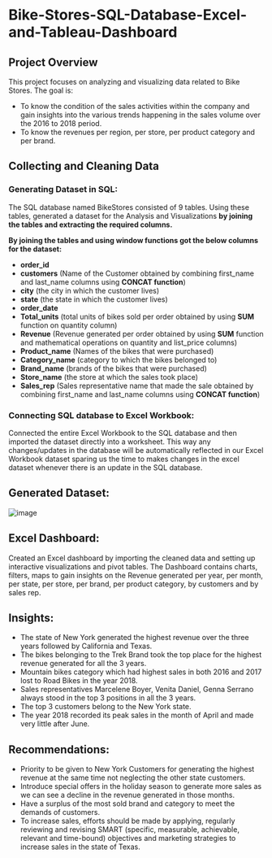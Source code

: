 # Bike-Stores-SQL-Database-Excel-and-Tableau-Dashboard

## Project Overview
This project focuses on analyzing and visualizing data related to Bike Stores. The goal is:
* To know the condition of the sales activities within the company and gain insights into the various trends happening in the sales volume over the 2016 to 2018 period.
* To know the revenues per region, per store, per product category and per brand.

## Collecting and Cleaning Data

### Generating Dataset in SQL:
The SQL database named BikeStores consisted of 9 tables. Using these tables, generated a dataset for the Analysis and Visualizations **by joining the tables and extracting the required columns.**

**By joining the tables and using window functions got the below columns for the dataset:**
* **order_id**
* **customers** (Name of the Customer obtained by combining first_name and last_name columns using **CONCAT function**)
* **city** (the city in which the customer lives)
* **state** (the state in which the customer lives)
* **order_date**
* **Total_units** (total units of bikes sold per order obtained by using **SUM** function on quantity column)
* **Revenue** (Revenue generated per order obtained by using **SUM** function and mathematical operations on quantity and list_price columns)
* **Product_name** (Names of the bikes that were purchased)
* **Category_name** (category to which the bikes belonged to)
* **Brand_name** (brands of the bikes that were purchased)
* **Store_name** (the store at which the sales took place)
* **Sales_rep** (Sales representative name that made the sale obtained by combining first_name and last_name columns using **CONCAT function**)

### Connecting SQL database to Excel Workbook:
Connected the entire Excel Workbook to the SQL database and then imported the dataset directly into a worksheet. This way any changes/updates in the database will be automatically reflected in our Excel Workbook dataset sparing us the time to makes changes in the excel dataset whenever there is an update in the SQL database.

## Generated Dataset:
![image](https://github.com/Anitha-Mogili/Bike-Stores-SQL-Database-Excel-and-Tableau-Dashboard/assets/64921654/55553779-33cd-47d9-b831-9f022a39e742)


## Excel Dashboard:
Created an Excel dashboard by importing the cleaned data and setting up interactive visualizations and pivot tables. The Dashboard contains charts, filters, maps to gain insights on the Revenue generated per year, per month, per state, per store, per brand, per product category, by customers and by sales rep.


## Insights:
* The state of New York generated the highest revenue over the three years followed by California and Texas.
* The bikes belonging to the Trek Brand took the top place for the highest revenue generated for all the 3 years.
* Mountain bikes category which had highest sales in both 2016 and 2017 lost to Road Bikes in the year 2018.
* Sales representatives Marcelene Boyer, Venita Daniel, Genna Serrano always stood in the top 3 positions in all the 3 years.
* The top 3 customers belong to the New York state.
* The year 2018 recorded its peak sales in the month of April and made very little after June.

## Recommendations:
* Priority to be given to New York Customers for generating the highest revenue at the same time not neglecting the other state customers.
* Introduce special offers in the holiday season to generate more sales as we can see a decline in the revenue generated in those months.
* Have a surplus of the most sold brand and category to meet the demands of customers.
* To increase sales, efforts should be made by applying, regularly reviewing and revising SMART (specific, measurable, achievable, relevant and time-bound) objectives and marketing strategies to increase sales in the state of Texas.
